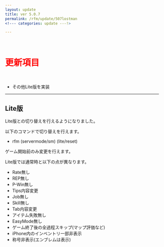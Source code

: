 ```yaml
---
layout: update
title: ver 5.0.7
permalink: /rfm/update/507lostman 
<!--- categories: update ---!>

---
```



<br>
<h1 id="1"><font color="red">更新項目</font></h1><br> 

+ <span class="blue-badge">その他</span>Lite版を実装    


----------------------------------------------------
## Lite版            

Lite版との切り替えを行えるようになりました。  

以下のコマンドで切り替えを行えます。  
+ rfm (servermode/sm) (lite/reset)   

ゲーム開始前のみ変更を行えます。   


Lite版では通常時と以下の点が異なります。  
+ Rate無し 
+ REP無し  
+ P-Win無し
+ Tips内容変更  
+ Job無し  
+ Skill無し  
+ Tab内容変更
+ アイテム失敗無し  
+ EasyMode無し  
+ ゲーム終了後の全過程スキップ(マップ評価など)  
+ iPhone内のインベントリ一部非表示  
+ 称号非表示(エンブレムは表示)  


  

